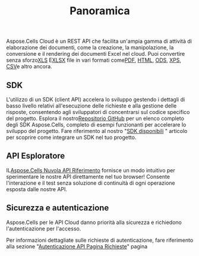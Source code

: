 ﻿---
title: Panoramica
second_title: Aspose.Cells Cloud Documen
type: docs
url: /it/overview/
description: Aspose.Cells Cloud supporta Excel per creare, convertire, unire, dividere, proteggere, operazioni di oggetti interni e così via
weight: 10
---
 Aspose.Cells Cloud è un REST API che facilita un'ampia gamma di attività di elaborazione dei documenti, come la creazione, la manipolazione, la conversione e il rendering dei documenti Excel nel cloud. Puoi convertire senza sforzo[XLS](https://docs.fileformat.com/spreadsheet/xls/) E[XLSX](https://docs.fileformat.com/spreadsheet/xlsx/) file in vari formati come[PDF](https://docs.fileformat.com/view/pdf/), [HTML](https://docs.fileformat.com/web/html/), [ODS](https://docs.fileformat.com/spreadsheet/ods/), [XPS](https://docs.fileformat.com/page-description-language/xps/), [CSV](https://docs.fileformat.com/spreadsheet/csv/)e altro ancora.


## **SDK**

L'utilizzo di un SDK (client API) accelera lo sviluppo gestendo i dettagli di basso livello relativi all'esecuzione delle richieste e alla gestione delle risposte, consentendo agli sviluppatori di concentrarsi sul codice specifico del progetto. Esplora il nostro[Repositorio GitHub](https://github.com/aspose-cells-cloud) per un elenco completo degli SDK Aspose.Cells, completo di esempi funzionanti per accelerare lo sviluppo del progetto. Fare riferimento al nostro "[SDK disponibili](/cells/it/available-sdks/) " articolo per scoprire come integrare un SDK nel tuo progetto.


## **API Esploratore**

 IL[Aspose.Cells Nuvola API Riferimento](https://apireference.aspose.cloud/cells/) fornisce un modo intuitivo per sperimentare le nostre API direttamente nel tuo browser! Consente l'interazione e il test senza soluzione di continuità di ogni operazione esposta dalle nostre API.



## **Sicurezza e autenticazione**
Aspose.Cells per le API Cloud danno priorità alla sicurezza e richiedono l'autenticazione per l'accesso.

Per informazioni dettagliate sulle richieste di autenticazione, fare riferimento alla sezione "[Autenticazione API Pagina Richieste](/total/getting-started/rest-api-overview/authenticating-api-requests/)" pagina


